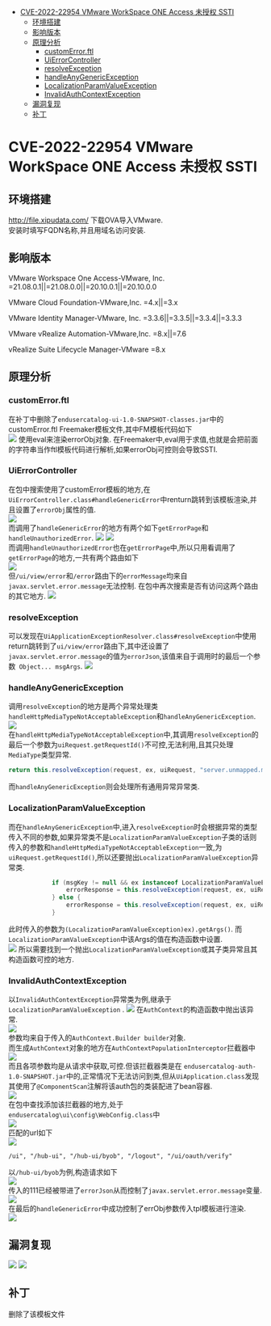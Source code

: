- [CVE-2022-22954 VMware WorkSpace ONE Access 未授权 SSTI](#cve-2022-22954vmware-workspace-one-access-未授权-ssti)
  - [环境搭建](#环境搭建)
  - [影响版本](#影响版本)
  - [原理分析](#原理分析)
    - [customError.ftl](#customerrorftl)
    - [UiErrorController](#uierrorcontroller)
    - [resolveException](#resolveexception)
    - [handleAnyGenericException](#handleanygenericexception)
    - [LocalizationParamValueException](#localizationparamvalueexception)
    - [InvalidAuthContextException](#invalidauthcontextexception)
  - [漏洞复现](#漏洞复现)
  - [补丁](#补丁)
# CVE-2022-22954 VMware WorkSpace ONE Access 未授权 SSTI
## 环境搭建
http://file.xipudata.com/ 下载OVA导入VMware.  
安装时填写FQDN名称,并且用域名访问安装.
## 影响版本
VMware Workspace One Access-VMware, Inc.
=21.08.0.1||=21.08.0.0||=20.10.0.1||=20.10.0.0

VMware Cloud Foundation-VMware,Inc.
=4.x||=3.x

VMware Identity Manager-VMware, Inc.
=3.3.6||=3.3.5||=3.3.4||=3.3.3

VMware vRealize Automation-VMware,Inc.
=8.x||=7.6

vRealize Suite Lifecycle Manager-VMware
=8.x
## 原理分析
### customError.ftl
在补丁中删除了`endusercatalog-ui-1.0-SNAPSHOT-classes.jar`中的customError.ftl Freemaker模板文件,其中FM模板代码如下  
![](2022-04-12-11-27-24.png)
使用eval来渲染errorObj对象.
在Freemaker中,eval用于求值,也就是会把前面的字符串当作ftl模板代码进行解析,如果errorObj可控则会导致SSTI.
### UiErrorController
在包中搜索使用了customError模板的地方,在`UiErrorController.class#handleGenericError`中renturn跳转到该模板渲染,并且设置了`errorObj`属性的值.    
![](2022-04-12-13-59-06.png)  
而调用了`handleGenericError`的地方有两个如下`getErrorPage`和`handleUnauthorizedError`.
![](2022-04-12-14-02-49.png)
![](2022-04-12-14-09-22.png)  
而调用`handleUnauthorizedError`也在`getErrorPage`中,所以只用看调用了`getErrorPage`的地方,一共有两个路由如下  
![](2022-04-12-14-11-09.png)  
但`/ui/view/error`和`/error`路由下的`errorMessage`均来自`javax.servlet.error.message`无法控制.
在包中再次搜索是否有访问这两个路由的其它地方.
![](2022-04-12-14-28-07.png)  
### resolveException
可以发现在`UiApplicationExceptionResolver.class#resolveException`中使用return跳转到了`ui/view/error`路由下,其中还设置了`javax.servlet.error.message`的值为`errorJson`,该值来自于调用时的最后一个参数` Object... msgArgs`.
![](2022-04-12-14-29-53.png)  
### handleAnyGenericException
调用`resolveException`的地方是两个异常处理类`handleHttpMediaTypeNotAcceptableException`和`handleAnyGenericException`.
![](2022-04-12-14-33-50.png)  
在`handleHttpMediaTypeNotAcceptableException`中,其调用`resolveException`的最后一个参数为`uiRequest.getRequestId()`不可控,无法利用,且其只处理`MediaType`类型异常.  
```java
return this.resolveException(request, ex, uiRequest, "server.unmapped.message", HttpStatus.NOT_ACCEPTABLE.value(), uiRequest.getRequestId());
```
而`handleAnyGenericException`则会处理所有通用异常异常类.
### LocalizationParamValueException
而在`handleAnyGenericException`中,进入`resolveException`时会根据异常的类型传入不同的参数,如果异常类不是`LocalizationParamValueException`子类的话则传入的参数和`handleHttpMediaTypeNotAcceptableException`一致,为`uiRequest.getRequestId()`,所以还要抛出`LocalizationParamValueException`异常类.  

```java
            if (msgKey != null && ex instanceof LocalizationParamValueException) {
                errorResponse = this.resolveException(request, ex, uiRequest, msgKey.value(), responseStatus.value().value(), ((LocalizationParamValueException)ex).getArgs());
            } else {
                errorResponse = this.resolveException(request, ex, uiRequest, "server.unmapped.message", responseStatus.value().value(), uiRequest.getRequestId());
            }
```
此时传入的参数为`(LocalizationParamValueException)ex).getArgs()`.
而`LocalizationParamValueException`中该Args的值在构造函数中设置.  
![](2022-04-12-15-13-57.png)
所以需要找到一个抛出`LocalizationParamValueException`或其子类异常且其构造函数可控的地方.
### InvalidAuthContextException
以`InvalidAuthContextException`异常类为例,继承于`LocalizationParamValueException` . 
![](2022-04-12-15-37-23.png)
在`AuthContext`的构造函数中抛出该异常.  
![](2022-04-12-15-37-03.png)  
参数均来自于传入的`AuthContext.Builder builder`对象.    
而生成`AuthContext`对象的地方在`AuthContextPopulationInterceptor`拦截器中  
![](2022-04-12-15-42-19.png)  
而且各项参数均是从请求中获取,可控.但该拦截器类是在
`endusercatalog-auth-1.0-SNAPSHOT.jar`中的,正常情况下无法访问到类,但从`UiApplication.class`发现其使用了`@ComponentScan`注解将该auth包的类装配进了bean容器.  
![](2022-04-12-15-47-51.png)  
在包中查找添加该拦截器的地方,处于`endusercatalog\ui\config\WebConfig.class`中  
![](2022-04-12-15-59-08.png)  
匹配的url如下  
![](2022-04-12-15-59-43.png)  
```
/ui", "/hub-ui", "/hub-ui/byob", "/logout", "/ui/oauth/verify"
```  
以`/hub-ui/byob`为例,构造请求如下  
![](2022-04-12-16-13-24.png)  
传入的111已经被带进了`errorJson`从而控制了`javax.servlet.error.message`变量.  
![](2022-04-12-16-12-30.png)  
在最后的`handleGenericError`中成功控制了errObj参数传入tpl模板进行渲染.   
![](2022-04-12-16-17-00.png)
## 漏洞复现
![](2022-04-12-16-36-17.png)
![](2022-04-12-16-39-11.png)
## 补丁
删除了该模板文件